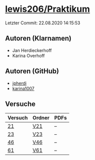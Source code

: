 # [lewis206/Praktikum](https://github.com/jpherdi/Praktikum)

Letzter Commit: 22.08.2020 14:15:53

## Autoren (Klarnamen)
- Jan Herdieckerhoff
- Karina Overhoff

## Autoren (GitHub)
- [jpherdi](https://github.com/jpherdi)
- [karina1007](https://github.com/karina1007)

## Versuche

|       Versuch        |                          Ordner                           |PDFs|
|----------------------|-----------------------------------------------------------|----|
|[21](../../versuch/21)|[V21](https://github.com/jpherdi/Praktikum/tree/master/V21)|–   |
|[23](../../versuch/23)|[V23](https://github.com/jpherdi/Praktikum/tree/master/V23)|–   |
|[46](../../versuch/46)|[V46](https://github.com/jpherdi/Praktikum/tree/master/V46)|–   |
|[61](../../versuch/61)|[V61](https://github.com/jpherdi/Praktikum/tree/master/V61)|–   |
